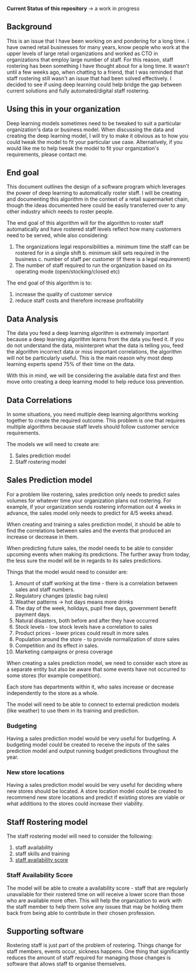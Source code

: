 **Current Status of this repository** -> a work in progress

## Background

This is an issue that I have been working on and pondering for a long time. I have owned retail businesses for many years, know people who work at the upper levels of large retail organizations and worked as CTO in organizations that employ large number of staff. For this reason, staff rostering has been something I have thought about for a long time. It wasn't until a few weeks ago, when chatting to a friend, that I was reminded that staff rostering still wasn't an issue that had been solved effectively. I decided to see if using deep learning could help bridge the gap between current solutions and fully automated/digital staff rostering.

## Using this in your organization

Deep learning models sometimes need to be tweaked to suit a particular organization's data or business model. When discussing the data and creating the deep learning model, I will try to make it obvious as to how you could tweak the model to fit your particular use case. Alternatively, if you would like me to help tweak the model to fit your organization's requirements, please contact me.

## End goal

This document outlines the design of a software program which leverages the power of deep learning to automatically roster staff. I will be creating and documenting this algorithm in the context of a retail supermarket chain, though the ideas documented here could be easily transferred over to any other industry which needs to roster people.

The end goal of this algorithm will for the algorithm to roster staff automatically and have rostered staff levels reflect how many customers need to be served, while also considering:

1. The organizations legal responsibilities
	a. minimum time the staff can be rostered for in a single shift
	b. minimum skill sets required in the business
	c. number of staff per customer (if there is a legal requirement)
2. The number of staff required to run the organization based on its operating mode (open/stocking/closed etc)

The end goal of this algorithm is to:

1. increase the quality of customer service
2. reduce staff costs and therefore increase profitability

## Data Analysis

The data you feed a deep learning algorithm is extremely important because a deep learning algorithm learns from the data you feed it. If you do not understand the data, misinterpret what the data is telling you, feed the algorithm incorrect data or miss important correlations, the algorithm will not be particularly useful. This is the main reason why most deep learning experts spend 75% of their time on the data.

With this in mind, we will be considering the available data first and then move onto creating a deep learning model to help reduce loss prevention.

## Data Correlations

In some situations, you need multiple deep learning algorithms working together to create the required outcome. This problem is one that requires multiple algorithms because staff levels should follow customer service requirements. 

The models we will need to create are:

1. Sales prediction model
2. Staff rostering model

## Sales Prediction model

For a problem like rostering, sales prediction only needs to predict sales volumes for whatever time your organization plans out rostering. For example, if your organization sends rostering information out 4 weeks in advance, the sales model only needs to predict for 4/5 weeks ahead.

When creating and training a sales prediction model, it should be able to find the correlations between sales and the events that produced an increase or decrease in them. 

When predicting future sales, the model needs to be able to consider upcoming events when making its predictions. The further away from today, the less sure the model will be in regards to its sales predictions.

Things that the model would need to consider are:

1. Amount of staff working at the time - there is a correlation between sales and staff numbers.
2. Regulatory changes (plastic bag rules)
3. Weather patterns -> hot days means more drinks
4. The day of the week, holidays, pupil free days, government benefit payment days.
5. Natural disasters, both before and after they have occurred
6. Stock levels - low stock levels have a correlation to sales
7. Product prices - lower prices could result in more sales
8. Population around the store - to provide normalization of store sales
9. Competition and its effect in sales.
10. Marketing campaigns or press coverage

When creating a sales prediction model, we need to consider each store as a separate entity but also be aware that some events have not occurred to some stores (for example competition).

Each store has departments within it, who sales increase or decrease independently to the store as a whole.

The model will need to be able to connect to external prediction models (like weather) to use them in its training and prediction.

### Budgeting

Having a sales prediction model would be very useful for budgeting. A budgeting model could be created to receive the inputs of the sales prediction model and output running budget predictions throughout the year.

### New store locations

Having a sales prediction model would be very useful for deciding where new stores should be located. A store location model could be created to recommend new store locations and predict if existing stores are viable or what additions to the stores could increase their viability.

## Staff Rostering model

The staff rostering model will need to consider the following:

1. staff availability
2. staff skills and training
3. [staff availability score](#staff-availability-score)

### Staff Availability Score

The model will be able to create a availability score - staff that are regularly unavailable for their rostered time on will receive a lower score than those who are available more often. This will help the organization to work with the staff member to help them solve any issues that may be holding them back from being able to contribute in their chosen profession.


## Supporting software

Rostering staff is just part of the problem of rostering. Things change for staff members, events occur, sickness happens. One thing that significantly reduces the amount of staff required for managing those changes is software that allows staff to organise themselves.


